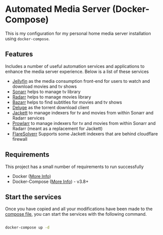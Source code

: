 # Automated Media Server (Docker-Compose)

This is my configuration for my personal home media server installation using `docker-compose`.

## Features

Includes a number of useful automation services and applications to enhance the media server experience. Below is a list of these services

- [Jellyfin](https://jellyfin.org) as the media consumption front-end for users to watch and download movies and tv shows
- [Sonarr](https://sonarr.tv) helps to manage tv library
- [Radarr](https://radarr.video) helps to manage movies library
- [Bazarr](https://docs.linuxserver.io/images/docker-bazarr) helps to find subtitles for movies and tv shows
- [Deluge](https://deluge-torrent.org) as the torrent download client
- [Jackett](https://github.com/Jackett/Jackett) to manage indexers for tv and movies from within Sonarr and Radarr services
- [Prowlarr](https://docs.linuxserver.io/images/docker-prowlarr) to manage indexers for tv and movies from within Sonarr and Radarr (meant as a replacement for Jackett)
- [FlareSolverr](https://www.github.com/FlareSolverr/FlareSolverr) Supports some Jackett indexers that are behind cloudflare firewall

## Requirements

This project has a small number of requirements to run successfully

- Docker ([More Info](https://www.docker.com/get-started))
- Docker-Compose ([More Info](https://docs.docker.com/compose/)) - v3.8+

## Start the services

Once you have copied and all your modifications have been made to the [compose file](/docker-compose.yml), you can start the services with the following command.

```bash

docker-compose up -d

```
